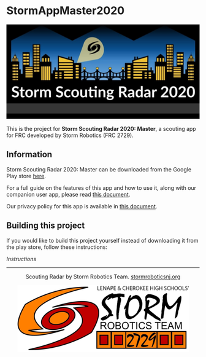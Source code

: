 # StormAppMaster2020
![Scouting Radar Banner Logo](images/bannerlogo.jpg)  

This is the project for __Storm Scouting Radar 2020: Master__, a scouting app for FRC developed by Storm Robotics (FRC 2729).  
## Information
Storm Scouting Radar 2020: Master can be downloaded from the Google Play store [here](https://play.google.com/store/apps/details?id=org.stormroboticsnj).  

For a full guide on the features of this app and how to use it, along with our companion user app, please read [this document](https://drive.google.com/open?id=1DC6P04GL2XGpKgMuIIIKCxcjumR6969DBRzcdnnvy1M).  

Our privacy policy for this app is available in [this document](https://drive.google.com/open?id=1qYCvt0eGiPle1d9VVWu7vAZr5h4CDdzS16_cOC7WbFw).  

## Building this project
If you would like to build this project yourself instead of downloading it from the play store, follow these instructions:  

_Instructions_  

---

<p align="center">Scouting Radar by Storm Robotics Team. <a href="stormroboticsnj.org">stormroboticsnj.org</a>  </p>  

<p align="center"><img src="images/stormlogo.png" alt="Storm Logo"></p>
